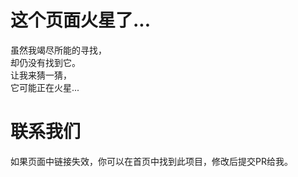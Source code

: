 # 这个页面火星了...
虽然我竭尽所能的寻找，  
却仍没有找到它。  
让我来猜一猜，  
它可能正在火星...  
# 联系我们 <!-- {docsify-ignore} -->
如果页面中链接失效，你可以在首页中找到此项目，修改后提交PR给我。  